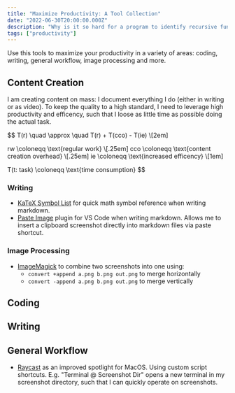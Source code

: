 ```yaml
---
title: "Maximize Productivity: A Tool Collection"
date: "2022-06-30T20:00:00.000Z"
description: "Why is it so hard for a program to identify recursive functions? Let's find a solution to detect recursive functions without the need of executing them on import."
tags: ["productivity"]
---
```


Use this tools to maximize your productivity in a variety of areas: coding, writing, general workflow, image processing and more.


## Content Creation

I am creating content on mass: I document everything I do (either in writing or as video). To keep the quality to a high standard, I need to leverage high productivity and efficency, such that I loose as little time as possible doing the actual task.

$$
T(r) \quad \approx \quad T(r) + T(cco) - T(ie) \\[2em]

rw \coloneqq \text{regular work} \\[.25em]
cco \coloneqq \text{content creation overhead} \\[.25em]
ie \coloneqq \text{increased efficency} \\[1em]

T(t: task) \coloneqq \text{time consumption} 
$$

### Writing

- [KaTeX Symbol List](https://katex.org/docs/supported.html) for quick math symbol reference when writing markdown.
- [Paste Image](https://marketplace.visualstudio.com/items?itemName=mushan.vscode-paste-image) plugin for VS Code when writing markdown. Allows me to insert a clipboard screenshot directly into markdown files via paste shortcut.

### Image Processing

- [ImageMagick](https://imagemagick.org/) to combine two screenshots into one using:
    - `convert +append a.png b.png out.png` to merge horizontally
    - `convert -append a.png b.png out.png` to merge vertically



## Coding

## Writing


## General Workflow

- [Raycast](https://www.raycast.com/) as an improved spotlight for MacOS. Using custom script shortcuts. E.g. "Terminal @ Screenshot Dir" opens a new terminal in my screenshot directory, such that I can quickly operate on screenshots.